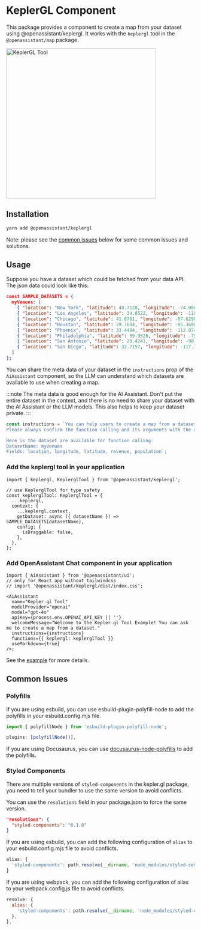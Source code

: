 # KeplerGL Component

This package provides a component to create a map from your dataset using @openassistant/keplergl. It works with the `keplergl` tool in the `@openassistant/map` package.

<img src="https://openassistant-doc.vercel.app/img/keplerPlugin-1.png" width="400" alt="KeplerGL Tool" />

## Installation

```bash
yarn add @openassistant/keplergl
```

Note: please see the [common issues](#common-issues) below for some common issues and solutions.

## Usage

Suppose you have a dataset which could be fetched from your data API. The json data could look like this:

```json
const SAMPLE_DATASETS = {
  myVenues: [
    { "location": "New York", "latitude": 40.7128, "longitude": -74.0060, "revenue": 12500000, "population": 8400000 },
    { "location": "Los Angeles", "latitude": 34.0522, "longitude": -118.2437, "revenue": 9800000, "population": 3900000 },
    { "location": "Chicago", "latitude": 41.8781, "longitude": -87.6298, "revenue": 7200000, "population": 2700000 },
    { "location": "Houston", "latitude": 29.7604, "longitude": -95.3698, "revenue": 6800000, "population": 2300000 },
    { "location": "Phoenix", "latitude": 33.4484, "longitude": -112.0740, "revenue": 5400000, "population": 1600000 },
    { "location": "Philadelphia", "latitude": 39.9526, "longitude": -75.1652, "revenue": 5900000, "population": 1580000 },
    { "location": "San Antonio", "latitude": 29.4241, "longitude": -98.4936, "revenue": 4800000, "population": 1540000 },
    { "location": "San Diego", "latitude": 32.7157, "longitude": -117.1611, "revenue": 5200000, "population": 1420000 }
  ]
};
```

You can share the meta data of your dataset in the `instructions` prop of the `AiAssistant` component, so the LLM can understand which datasets are available to use when creating a map.

:::note
The meta data is good enough for the AI Assistant. Don't put the entire dataset in the context, and there is no need to share your dataset with the AI Assistant or the LLM models. This also helps to keep your dataset private.
:::

```js
const instructions = `You can help users to create a map from a dataset.
Please always confirm the function calling and its arguments with the user.

Here is the dataset are available for function calling:
DatasetName: myVenues
Fields: location, longitude, latitude, revenue, population`;
```

### Add the keplergl tool in your application

```tsx
import { keplergl, KeplerglTool } from '@openassistant/keplergl';

// use KeplerglTool for type safety
const keplerglTool: KeplerglTool = {
  ...keplergl,
  context: {
    ...keplergl.context,
    getDataset: async ({ datasetName }) => SAMPLE_DATASETS[datasetName],
    config: {
      isDraggable: false,
    },
  },
};
```

### Add OpenAssistant Chat component in your application

```tsx
import { AiAssistant } from '@openassistant/ui';
// only for React app without tailwindcss
// import '@openassistant/keplergl/dist/index.css';

<AiAssistant
  name="Kepler.gl Tool"
  modelProvider="openai"
  model="gpt-4o"
  apiKey={process.env.OPENAI_API_KEY || ''}
  welcomeMessage="Welcome to the Kepler.gl Tool Example! You can ask me to create a map from a dataset."
  instructions={instructions}
  functions={{ keplergl: keplerglTool }}
  useMarkdown={true}
/>;
```

See the [example](https://github.com/geodacenter/openassistant/tree/main/examples/keplergl_plugin) for more details.

## Common Issues

### Polyfills

If you are using esbuild, you can use esbuild-plugin-polyfill-node to add the polyfills in your esbuild.config.mjs file.

```js
import { polyfillNode } from 'esbuild-plugin-polyfill-node';

plugins: [polyfillNode()],
```

If you are using Docusaurus, you can use [docusaurus-node-polyfills](https://github.com/JayaKrishnaNamburu/docusaurus-node-polyfills) to add the polyfills.

### Styled Components

There are multiple versions of `styled-components` in the kepler.gl package, you need to tell your bundler to use the same version to avoid conflicts.

You can use the `resolutions` field in your package.json to force the same version.

```json
"resolutions": {
  "styled-components": "6.1.8"
}
```

If you are using esbuild, you can add the following configuration of `alias` to your esbuild.config.mjs file to avoid conflicts.

```js
alias: {
  'styled-components': path.resolve(__dirname, 'node_modules/styled-components'),
}
```

If you are using webpack, you can add the following configuration of alias to your webpack.config.js file to avoid conflicts.

```js
resolve: {
  alias: {
    'styled-components': path.resolve(__dirname, 'node_modules/styled-components'),
  },
},
```
